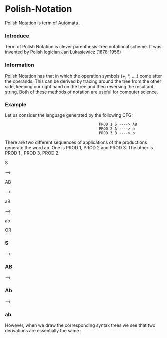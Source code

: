 # Polish-Notation
Polish Notation is term of Automata .

<h3>Introduce</h3>
<p>Term of Polish Notation is clever parenthesis-free notational scheme. It was invented by Polish
logician Jan Lukasiewicz (1878-1956) </p>

<h3>Information</h3>
<p>Polish Notation has that in which the operation symbols (+, *, ....) come after the operands. This can
be derived by tracing around the tree from the other side, keeping our right
hand on the tree and then reversing the resultant string. Both of these methods
of notation are useful for computer science. </p>

<h3>Example</h3>
Let us consider the language generated by the following CFG:

                                              PROD 1 S ----> AB
                                              PROD 2 A ----> a
                                              PROD 3 B ----> b
                                              
<p>There are two different sequences of applications of the productions generate the word ab. One is PROD 1, PROD 2 and PROD 3. The other is PROD 1 , PROD 3, PROD 2. </p>

  <p>S</p>--> <p>AB</p>--> <p>aB</p>--> <p>ab</p>  OR <h3>S</h3>--> <h3>AB</h3>--> <h3>Ab</h3>--> <h3>ab</h3>
  
  <p>However, when we draw the corresponding syntax trees we see that two derivations are essentially the same :</p>

